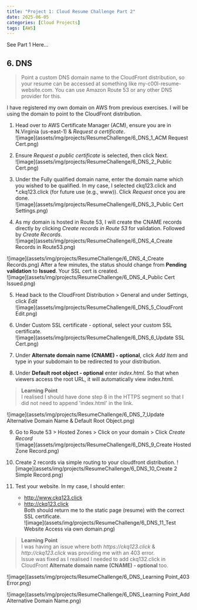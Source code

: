 ```yaml
---
title: "Project 1: Cloud Resume Challenge Part 2"
date: 2025-06-05
categories: [Cloud Projects]
tags: [AWS]
---
```



See Part 1 Here...


## 6. DNS  
>Point a custom DNS domain name to the CloudFront distribution, so your resume can be accessed at something like my-c00l-resume-website.com. You can use Amazon Route 53 or any other DNS provider for this.  

I have registered my own domain on AWS from previous exercises. I will be using the domain to point to the CloudFront distribution.  
  
1. Head over to AWS Certificate Manager (ACM), ensure you are in N.Virginia (us-east-1) & _Request a certificate_.  
![image](assets/img/projects/ResumeChallenge/6_DNS_1_ACM Request Cert.png)
  
2. Ensure _Request a public certificate_ is selected, then click Next.  
![image](assets/img/projects/ResumeChallenge/6_DNS_2_Public Cert.png)
  
3. Under the Fully qualified domain name, enter the domain name which you wished to be qualified. In my case, I selected ckq123.click and *.ckq123.click (for future use (e.g., www)). Click _Request_ once you are done.   
![image](assets/img/projects/ResumeChallenge/6_DNS_3_Public Cert Settings.png)

4. As my domain is hosted in Route 53, I will create the CNAME records directly by clicking _Create records in Route 53_ for validation. Followed by _Create Records_.  
![image](assets/img/projects/ResumeChallenge/6_DNS_4_Create Records in Route53.png)
    
![image](assets/img/projects/ResumeChallenge/6_DNS_4_Create Records.png) 
After a few minutes, the status should change from **Pending validation** to **Issued**. Your SSL cert is created.  
![image](assets/img/projects/ResumeChallenge/6_DNS_4_Public Cert Issued.png)
  
5. Head back to the CloudFront Distribution > General and under Settings, click _Edit_  
![image](assets/img/projects/ResumeChallenge/6_DNS_5_CloudFront Edit.png)
  
6. Under Custom SSL certificate - optional, select your custom SSL certificate.  
![image](assets/img/projects/ResumeChallenge/6_DNS_6_Update SSL Cert.png)
  
7. Under **Alternate domain name (CNAME) - optional**, click _Add Item_ and type in your subdomain to be redirected to your distribution.  
8. Under **Default root object - optional** enter _index.html_. So that when viewers access the root URL, it will automatically view index.html.  
>**Learning Point**  
I realised I should have done step 8 in the HTTPS segment so that I did not need to append 'index.html' in the link.

![image](assets/img/projects/ResumeChallenge/6_DNS_7_Update Alternative Domain Name & Default Root Object.png)
  
9. Go to Route 53 > Hosted Zones > Click on your domain > Click _Create Record_  
![image](assets/img/projects/ResumeChallenge/6_DNS_9_Create Hosted Zone Record.png)
  
10. Create 2 records via simple routing to your cloudfront distribution.
![image](assets/img/projects/ResumeChallenge/6_DNS_10_Create 2 Simple Record.png)

11. Test your website. In my case, I should enter:  
    - http://www.ckq123.click
    - http://ckq123.click  
    Both should return me to the static page (resume) with the correct SSL certificate.  
![image](assets/img/projects/ResumeChallenge/6_DNS_11_Test Website Access via own domain.png)
  
>**Learning Point**  
I was having an issue where both _https://ckq123.click_ & _http://ckq123.click_ was providing me with an 403 error.  
Issue was fixed as I realised I needed to add ckq132.click in CloudFront **Alternate domain name (CNAME) - optional** too.  

![image](assets/img/projects/ResumeChallenge/6_DNS_Learning Point_403 Error.png)
  
![image](assets/img/projects/ResumeChallenge/6_DNS_Learning Point_Add Alternative Domain Name.png)
